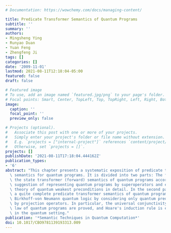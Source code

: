 ```yaml
---
# Documentation: https://wowchemy.com/docs/managing-content/

title: Predicate Transformer Semantics of Quantum Programs
subtitle: ''
summary: ''
authors:
- Mingsheng Ying
- Runyao Duan
- Yuan Feng
- Zhengfeng Ji
tags: []
categories: []
date: '2009-11-01'
lastmod: 2021-08-11T12:18:04-05:00
featured: false
draft: false

# Featured image
# To use, add an image named `featured.jpg/png` to your page's folder.
# Focal points: Smart, Center, TopLeft, Top, TopRight, Left, Right, BottomLeft, Bottom, BottomRight.
image:
  caption: ''
  focal_point: ''
  preview_only: false

# Projects (optional).
#   Associate this post with one or more of your projects.
#   Simply enter your project's folder or file name without extension.
#   E.g. `projects = ["internal-project"]` references `content/project/deep-learning/index.md`.
#   Otherwise, set `projects = []`.
projects: []
publishDate: '2021-08-11T17:18:04.444162Z'
publication_types:
- '6'
abstract: "This chapter presents a systematic exposition of predicate transformer\
  \ semantics for quantum programs. It is divided into two parts: The first part reviews\
  \ the state transformer (forward) semantics of quantum programs according to Selinger's\
  \ suggestion of representing quantum programs by superoperators and elucidates D'Hondt-Panangaden's\
  \ theory of quantum weakest preconditions in detail. In the second part, we develop\
  \ a quite complete predicate transformer semantics of quantum programs based on\
  \ Birkhoff-von Neumann quantum logic by considering only quantum predicates expressed\
  \ by projection operators. In particular, the universal conjunctivity and termination\
  \ law of quantum programs are proved, and Hoare's induction rule is established\
  \ in the quantum setting."
publication: '*Semantic Techniques in Quantum Computation*'
doi: 10.1017/CBO9781139193313.009
---
```

